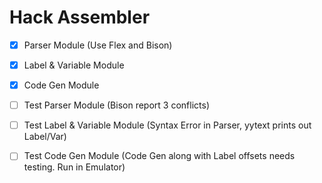 # Hack Assembler
- [x] Parser Module (Use Flex and Bison)
- [x] Label & Variable Module
- [x] Code Gen Module

- [ ] Test Parser Module (Bison report 3 conflicts)
- [ ] Test Label & Variable Module (Syntax Error in Parser, yytext prints out Label/Var)
- [ ] Test Code Gen Module (Code Gen along with Label offsets needs testing. Run in Emulator)